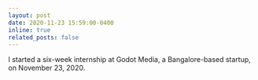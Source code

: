 ```yaml
---
layout: post
date: 2020-11-23 15:59:00-0400
inline: true
related_posts: false
---
```


I started a six-week internship at Godot Media, a Bangalore-based startup, on November 23, 2020.
